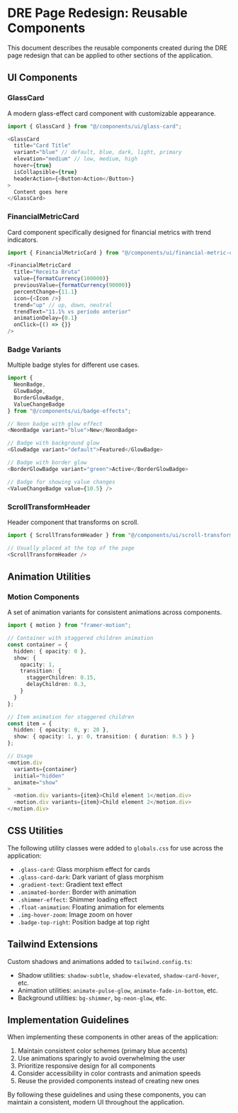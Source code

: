 # DRE Page Redesign: Reusable Components

This document describes the reusable components created during the DRE page redesign that can be applied to other sections of the application.

## UI Components

### GlassCard
A modern glass-effect card component with customizable appearance.

```typescript
import { GlassCard } from "@/components/ui/glass-card";

<GlassCard
  title="Card Title"
  variant="blue" // default, blue, dark, light, primary
  elevation="medium" // low, medium, high
  hover={true}
  isCollapsible={true}
  headerAction={<Button>Action</Button>}
>
  Content goes here
</GlassCard>
```

### FinancialMetricCard
Card component specifically designed for financial metrics with trend indicators.

```typescript
import { FinancialMetricCard } from "@/components/ui/financial-metric-card";

<FinancialMetricCard
  title="Receita Bruta"
  value={formatCurrency(100000)}
  previousValue={formatCurrency(90000)}
  percentChange={11.1}
  icon={<Icon />}
  trend="up" // up, down, neutral
  trendText="11.1% vs período anterior"
  animationDelay={0.1}
  onClick={() => {}}
/>
```

### Badge Variants
Multiple badge styles for different use cases.

```typescript
import { 
  NeonBadge, 
  GlowBadge, 
  BorderGlowBadge, 
  ValueChangeBadge 
} from "@/components/ui/badge-effects";

// Neon badge with glow effect
<NeonBadge variant="blue">New</NeonBadge>

// Badge with background glow
<GlowBadge variant="default">Featured</GlowBadge>

// Badge with border glow
<BorderGlowBadge variant="green">Active</BorderGlowBadge>

// Badge for showing value changes
<ValueChangeBadge value={10.5} />
```

### ScrollTransformHeader
Header component that transforms on scroll.

```typescript
import { ScrollTransformHeader } from "@/components/ui/scroll-transform-header";

// Usually placed at the top of the page
<ScrollTransformHeader />
```

## Animation Utilities

### Motion Components
A set of animation variants for consistent animations across components.

```typescript
import { motion } from "framer-motion";

// Container with staggered children animation
const container = {
  hidden: { opacity: 0 },
  show: {
    opacity: 1,
    transition: {
      staggerChildren: 0.15,
      delayChildren: 0.3,
    }
  }
};

// Item animation for staggered children
const item = {
  hidden: { opacity: 0, y: 20 },
  show: { opacity: 1, y: 0, transition: { duration: 0.5 } }
};

// Usage
<motion.div 
  variants={container}
  initial="hidden"
  animate="show"
>
  <motion.div variants={item}>Child element 1</motion.div>
  <motion.div variants={item}>Child element 2</motion.div>
</motion.div>
```

## CSS Utilities

The following utility classes were added to `globals.css` for use across the application:

- `.glass-card`: Glass morphism effect for cards
- `.glass-card-dark`: Dark variant of glass morphism
- `.gradient-text`: Gradient text effect
- `.animated-border`: Border with animation
- `.shimmer-effect`: Shimmer loading effect
- `.float-animation`: Floating animation for elements
- `.img-hover-zoom`: Image zoom on hover
- `.badge-top-right`: Position badge at top right

## Tailwind Extensions

Custom shadows and animations added to `tailwind.config.ts`:

- Shadow utilities: `shadow-subtle`, `shadow-elevated`, `shadow-card-hover`, etc.
- Animation utilities: `animate-pulse-glow`, `animate-fade-in-bottom`, etc.
- Background utilities: `bg-shimmer`, `bg-neon-glow`, etc.

## Implementation Guidelines

When implementing these components in other areas of the application:

1. Maintain consistent color schemes (primary blue accents)
2. Use animations sparingly to avoid overwhelming the user
3. Prioritize responsive design for all components
4. Consider accessibility in color contrasts and animation speeds
5. Reuse the provided components instead of creating new ones

By following these guidelines and using these components, you can maintain a consistent, modern UI throughout the application. 